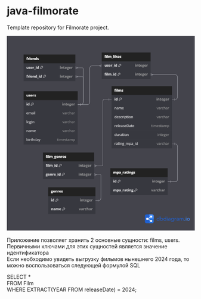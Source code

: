 # java-filmorate
Template repository for Filmorate project.

![ER-diagram](/assets/images/diagram.png)

Приложение позволяет хранить 2 основные сущности: films, users. 
Первичными ключами для этих сущностей является значение идентификатора\
Если необходимо увидеть выгрузку фильмов нынешнего 2024 года, то можно воспользоваться следующей формулой SQL

SELECT * \
FROM Film \
WHERE EXTRACT(YEAR FROM releaseDate) = 2024;